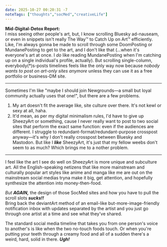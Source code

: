 ```yaml
---
date: 2025-10-27 00:20:31 -7
noteTags: ["thoughts","socMed","creativeLife"]
---
```

**Mid-Digital-Detox Report:**  
I miss seeing other people's art, but, I know scrolling Bluesky ad-nauseam, or even in snippets isn't really The Way™ to Catch Up on Art™ efficiently. Like, I'm always gonna be made to scroll through some DoomPosting or MundanePosting to get to the art, and I don't like that (…when it's everyone's art at once. I *do* like reading MundanePosting when I'm catching up on a single individual's profile, actually). But scrolling single-column, everybody(\*)s-posts timelines feels like the only way now because _nobody wants to post on art-only sites anymore_ unless they can use it as a free portfolio or business-DM site.
- - -
Sometimes I'm like "maybe I should join Newgrounds—a small but loyal community actually uses that one!", but there are a few problems.  
1. My art doesn't fit the average like, site culture over there. It's not kewl or sexy at all, haha.
2. It'd mean, as per my digital minimalism rules, I'd have to give up SheezyArt or something, cause I never really want to post to two social sites that perform the exact same function: even if the audiences are different. I struggle to redundant-format/redundant-purpose crosspost anyway—it's why I don't really crosspost between Bluesky and Mastodon. But like I _**like**_ SheezyArt, it's just that my fellow weebs don't seem to as much? Which brings me to a nother problem.
- - -
I feel like the art I see do well on SheezyArt is more unique and subculture art. All the English-speaking netizens that like more mainstream and culturally popular art styles like anime and manga like me are out on the mainstream social medias tryna make it big, get attention, and hopefully synthesize the attention into money-then-food.

_But **AGAIN,**_ the design of those SocMed sites and how you have to pull the scroll slots _**sucks!!**_  
Bring back the deviantArt method of an email-like but-more-image-friendly notification inbox with updates separated by the artist and you just go through one artist at a time and see what they've shared.

The standard social media timeline that takes you from one person's voice to another's is like when the two no-touch foods touch. Or when you're putting your teeth through a creamy food and all of a sudden there's a weird, hard, solid in there. _**Ugh!**_